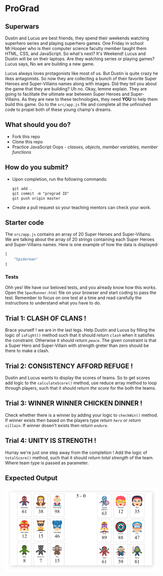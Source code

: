 # ProGrad

## Superwars

Dustin and Lucus are best friends, they spend their weekends watching superhero series and playing superhero games. One Friday in school Mr.Hooper who is their computer science faculty member taught them HTML, CSS, and JavaScript. So what's next? It's Weekend! Lucus and Dustin will be on their laptops. Are they watching series or playing games? Lucus says, No we are building a new game.

Lucus always loves protagonists like most of us. But Dustin is quite crazy he likes antagonists. So now they are collecting a bunch of their favorite Super Heroes and Super-Villains names along with images. Did they tell you about the game that they are building? Uh no. Okay, lemme explain. They are going to facilitate the ultimate war between Super Heroes and Super-Villains. As they are new to these technologies, they need **YOU** to help them build this game. Go to the `src/app.js` file and complete all the unfinished code to propel both of these young champ's dreams.

## What should you do?

- Fork this repo
- Clone this repo
- Practice JavaScript Oops -  _classes, objects, member variables, member functions_

## How do you submit?

- Upon completion, run the following commands:

  ```
  git add .
  git commit -m "prograd ID"
  git push origin master
  ```

- Create a pull request so your teaching mentors can check your work.

## Starter code

The `src/app.js` contains an array of 20 Super Heroes and Super-Villains. We are talking about the array of 20 _strings_ containing each Super Heroes and Super-Villains names. Here is one example of how the data is displayed:

```javascript
[
    "Spiderman"
]
```

### Tests

Ohh yes! We have our beloved tests, and you already know how this works. Open the `SpecRunner.html` file on your browser and start coding to pass the test. Remember to focus on one test at a time and read carefully the instructions to understand what you have to do.

## Trial 1: CLASH OF CLANS !

Brace yourself ! we are in the last legs. Help Dustin and Lucus by filling the logic of `isFight()` method such that it should _return `clash`_ when it satisfies the constraint. Otherwise it should _return `peace`_. The given constraint is that a Super Hero and Super-Villain with strength greter than zero should be there to make a clash.

## Trial 2: CONSISTENCY AFFORD REFUGE !

Dustin and Lucus wants to display the scores of teams. So to get scores add logic to the `calculateScore()` method, use reduce array method to  loop through players, such that it should _return the score_ for the both the teams.

## Trial 3: WINNER WINNER CHICKEN DINNER !

Check whether there is a winner by adding your logic to `checkWin()` method. If winner exists then based on the players type _return `hero`_ or _return `villain`_. If winner dosen't exists then _return `endure`_.

## Trial 4: UNITY IS STRENGTH !

Hurray we're just one step away from the completion ! Add the logic of `totalScore()` method, such that it should _return total strength_ of the team. Where team type is passed as parameter.

## Expected Output

![Superwars](doc/superwars-complete.png)